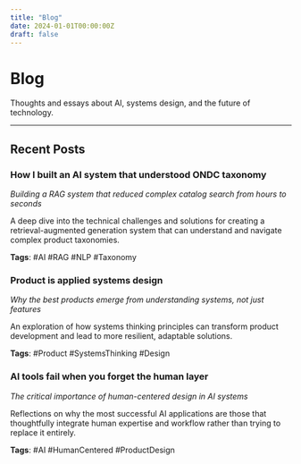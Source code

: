 ```yaml
---
title: "Blog"
date: 2024-01-01T00:00:00Z
draft: false
---
```


# Blog

Thoughts and essays about AI, systems design, and the future of technology.

---

## Recent Posts

### How I built an AI system that understood ONDC taxonomy
*Building a RAG system that reduced complex catalog search from hours to seconds*

A deep dive into the technical challenges and solutions for creating a retrieval-augmented generation system that can understand and navigate complex product taxonomies.

**Tags**: #AI #RAG #NLP #Taxonomy

### Product is applied systems design
*Why the best products emerge from understanding systems, not just features*

An exploration of how systems thinking principles can transform product development and lead to more resilient, adaptable solutions.

**Tags**: #Product #SystemsThinking #Design

### AI tools fail when you forget the human layer
*The critical importance of human-centered design in AI systems*

Reflections on why the most successful AI applications are those that thoughtfully integrate human expertise and workflow rather than trying to replace it entirely.

**Tags**: #AI #HumanCentered #ProductDesign